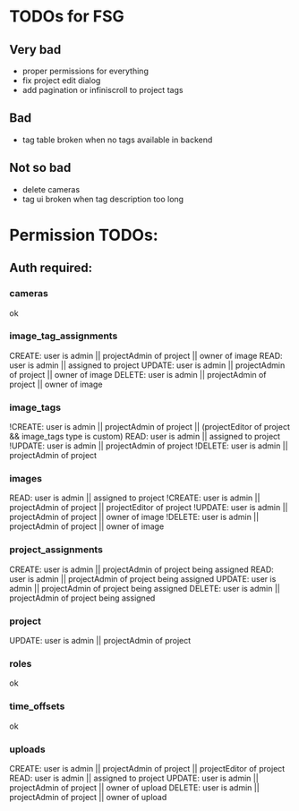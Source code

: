 # TODOs for FSG

## Very bad

- proper permissions for everything
- fix project edit dialog
- add pagination or infiniscroll to project tags

## Bad

- tag table broken when no tags available in backend

## Not so bad

- delete cameras
- tag ui broken when tag description too long


# Permission TODOs:
## Auth required:

### cameras
ok

### image_tag_assignments
CREATE: user is admin || projectAdmin of project || owner of image
READ:   user is admin || assigned to project
UPDATE: user is admin || projectAdmin of project || owner of image
DELETE: user is admin || projectAdmin of project || owner of image

### image_tags
!CREATE: user is admin || projectAdmin of project || (projectEditor of project && image_tags type is custom)
READ:   user is admin || assigned to project
!UPDATE: user is admin || projectAdmin of project
!DELETE: user is admin || projectAdmin of project

### images
READ:  user is admin || assigned to project
!CREATE: user is admin || projectAdmin of project || projectEditor of project
!UPDATE: user is admin || projectAdmin of project || owner of image
!DELETE: user is admin || projectAdmin of project || owner of image

### project_assignments
CREATE: user is admin || projectAdmin of project being assigned
READ:   user is admin || projectAdmin of project being assigned
UPDATE: user is admin || projectAdmin of project being assigned
DELETE: user is admin || projectAdmin of project being assigned

### project
UPDATE: user is admin || projectAdmin of project

### roles
ok

### time_offsets
ok

### uploads
CREATE: user is admin || projectAdmin of project || projectEditor of project
READ:   user is admin || assigned to project
UPDATE: user is admin || projectAdmin of project || owner of upload
DELETE: user is admin || projectAdmin of project || owner of upload

